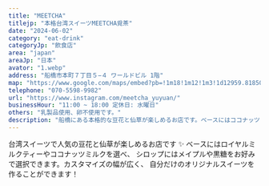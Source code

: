 ```yaml
---
title: "MEETCHA"
titlejp: "本格台湾スイーツMEETCHA覓茶"
date: "2024-06-02"
category: "eat-drink"
categoryJp: "飲食店"
area: "japan"
areaJp: "日本"
avator: "1.webp"
address: "船橋市本町７丁目５−４ ワールドビル 1階"
map: "https://www.google.com/maps/embed?pb=!1m18!1m12!1m3!1d12959.818505838806!2d139.9731198682932!3d35.70273416128207!2m3!1f0!2f0!3f0!3m2!1i1024!2i768!4f13.1!3m3!1m2!1s0x601881a24c732361%3A0x32b80a6a2242dbed!2z5pys5qC85Y-w5rm-44K544Kk44O844OETUVFVENIQeimk-iMtg!5e0!3m2!1sja!2sjp!4v1718334871475!5m2!1sja!2sjp"
telephone: "070-5598-9982"
url: "https://www.instagram.com/meetcha_yuyuan/"
businessHour: "11:00 ~ 18:00 定休日: 水曜日"
others: "乳製品使用、卵不使用です。"
description: "船橋にある本格的な豆花と仙草が楽しめるお店です。ベースにはココナッツミルクやロイヤルミルクティーを選べ、シロップにはメイプルを使ったオプションもご用意しています。"
---
```


台湾スイーツで人気の豆花と仙草が楽しめるお店です ✨
ベースにはロイヤルミルクティーやココナッツミルクを選べ、
シロップにはメイプルや黒糖をお好みで選択できます。カスタマイズの幅が広く、
自分だけのオリジナルスイーツを作ることができます！
